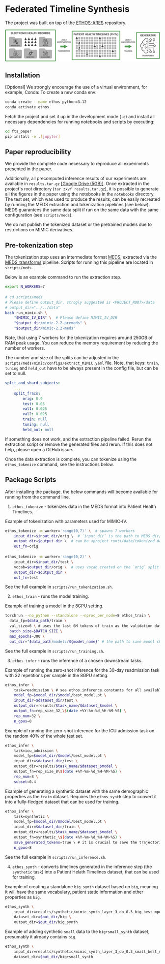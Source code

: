 # Federated Timeline Synthesis

The project was built on top of the [ETHOS-ARES](https://github.com/ipolharvard/ethos-ares) repository.

<img src="figures/framework.png" alt="FTS framework">

## Installation

[Optional] We strongly encourage the use of a virtual environment, for example, Conda:
To create a new conda env:

```bash
conda create --name ethos python=3.12
conda activate ethos
```

Fetch the project and set it up in the development mode (`-e`) and install all necessary
dependencies for running notebooks and scripts by executing:

```bash
cd fts_paper
pip install -e .[jupyter]
```

## Paper reproducibility

We provide the complete code necessary to reproduce all experiments presented in the paper.

Additionally, all precomputed inference results of our experiments are available in `results.tar.gz`
[[Google Drive (5GB)]](https://drive.google.com/file/d/1QuhRea5urY5DXNt-41-u2mVfs6HBVXZK/view?usp=sharing).
Once extracted in the project's root directory (`tar zxvf results.tar.gz`), it is possible to generate all
the figures in the paper using the notebooks in the `notebooks` directory. The test set, which was used to produce
the results, can be easily recreated by running the MEDS extraction and tokenization pipelines
(see below). MEDS guarantees the same data split if run on the same data with the same configuration
(see `scripts/meds`).

We do not publish the tokenized dataset or the pretrained models due to restrictions on MIMIC
derivatives.

## Pre-tokenization step

The tokenization step uses an intermediate
format [MEDS](https://github.com/Medical-Event-Data-Standard/meds), extracted via
the [MEDS_transforms](https://github.com/mmcdermott/MEDS_transforms) pipeline. Scripts for running
this pipeline are located in `scripts/meds`.

Below is an example command to run the extraction step.

```bash
export N_WORKERS=7

# cd scripts/meds
# Please define output_dir, strogly suggested is <PROJECT_ROOT>/data
# output_dir="../../data"
bash run_mimic.sh \
    "$MIMIC_IV_DIR" \  # Please define MIMIC_IV_DIR
    "$output_dir/mimic-2.2-premeds" \
    "$output_dir/mimic-2.2-meds"
```

Note, that using 7 workers for the tokenization requires around 250GB of RAM peak usage. You can
reduce the memory requirement by reducing the number of workers.

The number and size of the splits can be adjusted in the `scripts/meds/mimic/configs/extract_MIMIC.yaml`
file. Note, that keys: `train`, `tuning` and `held_out` have to be always present in the config file,
but can be set to null.

```yaml
split_and_shard_subjects:
    ...
    split_fracs:
        orig: 0.9
        test: 0.05
        val1: 0.025
        val2: 0.025
        train: null
        tuning: null
        held_out: null
```

If something does not work, and the extraction pipeline failed. Rerun the extraction script or remove the generated files and rerun. If this does not help, please open a GitHub issue.

Once the data extraction is complete, you can tokenize using the `ethos_tokenize` command, see the instructions below.

## Package Scripts

After installing the package, the below commands will become available for running from the command line.

1. `ethos_tokenize` - tokenizes data in the MEDS format into Patient Health Timelines.

Example of tokenization with parameters used for MIMIC-IV.

```bash
ethos_tokenize -m worker='range(0,7)' \  # spawns 7 workers
    input_dir=$input_dir/orig \  # `input_dir` is the path to MEDS_dir/data
    output_dir=$output_dir \  # can be <project_root>/data/tokenized_datasets/mimic
    out_fn=orig

ethos_tokenize -m worker='range(0,2)' \
    input_dir=$input_dir/test \
    vocab=$output_dir/orig \  # uses vocab created on the `orig` split
    output_dir=$output_dir \
    out_fn=test
```

See the full example in `scripts/run_tokenization.sh`.

2. `ethos_train` - runs the model training.

Example of training a model in the 8GPU setting.

```bash
torchrun --no_python --standalone --nproc_per_node=8 ethos_train \
  data_fp=$data_path/train \
  val_size=6 \ # uses the last 6M tokens of train as the validation dataset
  batch_size=$BATCH_SIZE \
  max_epochs=300 \
  out_dir="$data_path/models/${model_name}" # the path to save model checkpoints
```

See the full example in `scripts/run_training.sh`.

3. `ethos_infer` - runs the inference of a chosen downstream tasks.

Example of running the zero-shot inference for the 30-day readmission task with 32 repetitions per sample in the 8GPU setting.

```bash
ethos_infer \
    task=readmission \ # see ethos.inference.constants for all available tasks
    model_fp=$model_dir/$model/best_model.pt \
    input_dir=$dataset_dir/test \
    output_dir=results/$task_name/$dataset_$model \
    output_fn=rep_size_32_\$(date +%Y-%m-%d_%H-%M-%S) \
    rep_num=32 \
    n_gpus=8
```

Example of running the zero-shot inference for the ICU admission task on the random 40% of the whole test set.

```bash
ethos_infer \
    task=icu_admission \
    model_fp=$model_dir/$model/best_model.pt \
    input_dir=$dataset_dir/test \
    output_dir=results/$task_name/$dataset_$model \
    output_fn=rep_size_8\$(date +%Y-%m-%d_%H-%M-%S) \
    rep_num=8 \
    subset=0.4
```

Example of generating a synthetic dataset with the same demographic properties as the `train` dataset. Requires the `ethos_synth` step to convert it into a fully-fledged dataset that can be used for training.

```bash
ethos_infer \
    task=synthetic \
    model_fp=$model_dir/$model/best_model.pt \
    input_dir=$dataset_dir/train \
    output_dir=results/$task_name/$dataset_$model \
    output_fn=synthetic_\$(date +%Y-%m-%d_%H-%M-%S) \
    save_generated_tokens=true \ # it is crucial to save the trajectories (this will be default in the future)
    n_gpus=8
```

See the full example in `scripts/run_inference.sh`.

4. `ethos_synth` - converts timelines generated in the inference step (the `synthetic` task) into a Patient Helath Timelines dataset, that can be used for training.

Example of creating a standalone `big_synth` dataset based on `big`, meaning it will have the same vocabulary, patient static information and other properties as `big`.

```bash
ethos_synth \
    input_dir=results/synthetic/mimic_synth_layer_3_do_0.3_big_best_mpew57w3/ \
    dataset_dir=$out_dir/big \
    output_dir=$out_dir/big_synth
```

Example of adding synthetic `small` data to the `big+small_synth` dataset, presumably it already contains `big`.

```bash
ethos_synth \
    input_dir=results/synthetic/mimic_synth_layer_3_do_0.3_small_best_masd123/ \
    dataset_dir=$out_dir/big+small_synth
```
